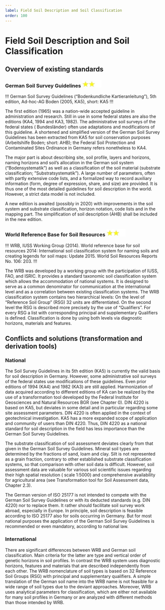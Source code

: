 ```yaml
---
label: Field Soil Description and Soil Classification
order: 100
---
```

# Field Soil Description and Soil Classification

## Overview of existing standards

### German Soil Survey Guidelines ![](/static/img/two_star.jpg)

!!!
German Soil Survey Guidelines (“Bodenkundliche Kartieranleitung”), 5th edition, Ad-hoc-AG Boden (2005, KA5), short: KA5
!!!

The first edition (1965) was a nation-wide accepted guideline in administration and research. Still in use in some
federal states are also the editions (KA4, 1994 and KA3, 1982). The administrative soil surveys of the federal states (
Bundesländer) often use adaptations and modifications of this guideline. A shortened and simplified version of the
German Soil Survey Guidelines has been extracted from KA5 for soil conservation purposes (Arbeitshilfe Boden; short:
AHB); the Federal Soil Protection and Contaminated Sites Ordinance in Germany refers nonetheless to KA4.

The major part is about describing site, soil profile, layers and horizons, naming horizons and soil’s allocation in the
German soil system (“Bodensystematik”) as well as a classification of the soil material (substrate classification;
”Substratsystematik”). A large number of parameters, often with partly extensive code lists, and a formalized way to
record auxiliary information (form, degree of expression, share, and size) are provided. It is thus one of the most
detailed guidelines for soil description in the world. However, a strict data model is not included.

A new edition is awaited (possibly in 2020) with improvements in the soil system and substrate classification, horizon
notation, code lists and in the mapping part. The simplification of soil description (AHB) shall be included in the new
edition.

### World Reference Base for Soil Resources ![](/static/img/two_star.jpg)

!!!
WRB, IUSS Working Group (2014). World reference base for soil resources 2014: International soil classification system
for naming soils and creating legends for soil maps: Update 2015. World Soil Resources Reports No. 106: 203.
!!!

The WRB was developed by a working group with the participation of IUSS, FAO, and ISRIC. It provides a standard
taxonomic soil classification system which allows the accommodation of national systems. It is designed to serve as a
common denominator for communication at the international level and as a correlation between existing classification
systems. The WRB classification system contains two hierarchical levels: On the level of “Reference Soil Group” (RSG) 32
units are differentiated. On the second level the RSG is described more precisely by the use of “Qualifiers”. For every
RSG a list with corresponding principal and supplementary Qualifiers is defined. Classification is done by using both
levels via diagnostic horizons, materials and features.

## Conflicts and solutions (transformation and derivation tools)

### National

The Soil Survey Guidelines in its 5th edition (KA5) is currently the valid basis for soil description in Germany.
However, some administrative soil surveys of the federal states use modifications of these guidelines. Even prior
editions of 1994 (KA4) and 1982 (KA3) are still applied. Harmonization of data acquired according to different editions
of KA can be realized by the use of a transformation tool developed by the Federal Institute for Geosciences and Natural
Resources BGR (see Chapter 0). DIN 4220 is based on KA5, but deviates in some detail and in particular regarding some
site assessment parameters. DIN 4220 is often applied in the context of geotechnical investigation. KA5 has a more
expanded scope of application and community of users than DIN 4220. Thus, DIN 4220 as a national standard for soil
description in the field has less importance than the German Soil Survey Guidelines.

The substrate classification of soil assessment deviates clearly from that given in the German Soil Survey Guidelines.
Mineral soil types are determined by the fractions of sand, loam and clay. Silt is not represented as a grain fraction,
contrary to other established substrate classification systems, so that comparison with other soil data is difficult.
However, soil assessment data are valuable for various soil scientific issues regarding their high spatial resolution (
scale 1:5000) and comprehensive availability for agricultural area (see Transformation tool for Soil Assessment data,
Chapter 2.3).

The German version of ISO 25177 is not intended to compete with the German Soil Survey Guidelines or with its deducted
standards (e.g. DIN 4220) nor to replace them. It rather should facilitate soil survey work abroad, especially in
Europe. In principle, soil description is feasible according to ISO 25177 also for soils occurring in Germany. But for
most national purposes the application of the German Soil Survey Guidelines is recommended or even mandatory, according
to national law.

### International

There are significant differences between WRB and German soil classification. Main criteria for the latter are type and
vertical order of genetic horizons in soil profiles. In contrast the WRB system uses diagnostic horizons, features and
materials that are described independently from each other. The WRB nomenclature of soil types is based on 32 Reference
Soil Groups (RSG) with principal and supplementary qualifiers. A simple translation of the German soil name into the WRB
name is not feasible for a wide range of soil types due to the deviant approaches. Moreover, WRB uses analytical
parameters for classification, which are either not available for many soil profiles in Germany or are analyzed with
different methods than those intended by WRB.